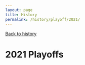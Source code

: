 ```yaml
---
layout: page
title: History
permalink: /history/playoff/2021/
---
```


<a href="/history/" class="back">Back to history</a>

# 2021 Playoffs

<div class="bracket">
  <div class="round round-1-west">
    <div class="matchup">
      <div class="team-logo" data-team="colorado" data-wins="4" data-seed="1"></div>
      <div class="team-logo" data-team="anaheim" data-wins="1" data-seed="8"></div>
    </div>
    <div class="matchup">
      <div class="team-logo" data-team="chicago" data-wins="4" data-seed="3"></div>
      <div class="team-logo" data-team="stlouis" data-wins="0" data-seed="5"></div>
    </div>
    <div class="matchup">
      <div class="team-logo" data-team="edmonton" data-wins="0" data-seed="2"></div>
      <div class="team-logo" data-team="winnipeg" data-wins="4" data-seed="7"></div>
    </div>
    <div class="matchup">
      <div class="team-logo" data-team="sanjose" data-wins="2" data-seed="4"></div>
      <div class="team-logo" data-team="vancouver" data-wins="4" data-seed="6"></div>
    </div>
  </div>
  <div class="round round-1-east">
    <div class="matchup">
      <div class="team-logo" data-team="tampabay" data-wins="4" data-seed="1"></div>
      <div class="team-logo" data-team="philadelphia" data-wins="1" data-seed="8"></div>
    </div>
    <div class="matchup">
      <div class="team-logo" data-team="buffalo" data-wins="2" data-seed="3"></div>
      <div class="team-logo" data-team="montreal" data-wins="4" data-seed="4"></div>
    </div>
    <div class="matchup">
      <div class="team-logo" data-team="newyorkrangers" data-wins="1" data-seed="2"></div>
      <div class="team-logo" data-team="toronto" data-wins="4" data-seed="7"></div>
    </div>
    <div class="matchup">
      <div class="team-logo" data-team="pittsburgh" data-wins="3" data-seed="5"></div>
      <div class="team-logo" data-team="carolina" data-wins="4" data-seed="6"></div>
    </div>
  </div>
  <div class="round round-2-west">
    <div class="matchup">
      <div class="team-logo" data-team="colorado" data-wins="4"></div>
      <div class="spacer"></div>
      <div class="team-logo" data-team="chicago" data-wins="0"></div>
    </div>
    <div class="spacer"></div>
    <div class="matchup">
      <div class="team-logo" data-team="vancouver" data-wins="4"></div>
      <div class="spacer"></div>
      <div class="team-logo" data-team="winnipeg" data-wins="3"></div>
    </div>
  </div>
  <div class="round round-2-east">
    <div class="matchup">
      <div class="team-logo" data-team="tampabay" data-wins="4"></div>
      <div class="spacer"></div>
      <div class="team-logo" data-team="montreal" data-wins="2"></div>
    </div>
    <div class="spacer"></div>
    <div class="matchup">
      <div class="team-logo" data-team="carolina" data-wins="0"></div>
      <div class="spacer"></div>
      <div class="team-logo" data-team="toronto" data-wins="4"></div>
    </div>
  </div>
  <div class="round round-3-west">
    <div class="matchup">
      <div class="team-logo" data-team="colorado" data-wins="4"></div>
      <div class="spacer"></div>
      <div class="spacer"></div>
      <div class="spacer"></div>
      <div class="team-logo" data-team="vancouver" data-wins="1"></div>
    </div>
  </div>
  <div class="round round-3-east">
    <div class="matchup">
      <div class="team-logo" data-team="tampabay" data-wins="4"></div>
      <div class="spacer"></div>
      <div class="spacer"></div>
      <div class="spacer"></div>
      <div class="team-logo" data-team="toronto" data-wins="1"></div>
    </div>
  </div>
  <div class="final">
    <div class="matchup">
      <div class="team-logo" data-team="colorado" data-wins="4"></div>
      <div class="spacer"></div>
      <div class="team-logo" data-team="tampabay" data-wins="0"></div>
    </div>
  </div>
</div>